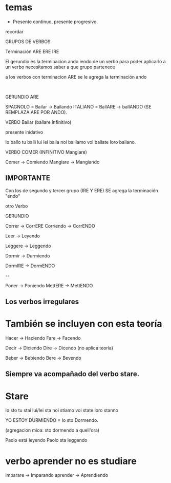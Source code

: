 # temas
* Presente continuo, presente progresivo.

recordar 

GRUPOS DE VERBOS

Terminación ARE
            ERE
            IRE

El gerundio es 
la terminacion ando iendo de un verbo
para poder aplicarlo a un verbo necesitamos saber a que grupo partenece

a los verbos con terminacion ARE
se le agrega la terminación ando

</br>

GERUNDIO ARE

SPAGNOLO = Bailar -> Bailando
ITALIANO = BallARE -> ballANDO
(SE REMPLAZA ARE POR ANDO).

VERBO Bailar (ballare infinitivo)

presente inidativo

Io ballo
tu balli
lui lei balla
noi balliamo
voi ballate
loro ballano.

VERBO COMER (INFINITIVO Mangiare)

Comer -> Comiendo
Mangiare -> Mangiando



## IMPORTANTE

Con los de segundo y tercer grupo (IRE Y ERE)
SE agrega la terminación "endo"

otro Verbo 

GERUNDIO

Correr -> CorrERE
Corriendo -> CorrENDO

Leer -> Leyendo

Leggere -> Leggendo

Dormir -> Durmiendo

DormIRE -> DormENDO

--

Poner -> Poniendo
MettERE -> MettENDO

## Los verbos irregulares
# También se incluyen con esta teoría

Hacer -> Haciendo
Fare -> Facendo

Decir -> Diciendo
Dire -> Dicendo (no aplica teoría)

Beber -> Bebiendo
Bere ->  Bevendo

## Siempre va acompañado del verbo stare.

# Stare

Io sto
tu stai
lui/lei sta
noi stiamo
voi state 
loro stanno

YO ESTOY DURMIENDO = 
Io sto Dormendo.

(agregacion mioa: 
sto dormendo a quell'ora)

Paolo está leyendo
Paolo sta leggendo

# verbo aprender no es studiare

imparare -> Imparando
aprender -> Aprendiendo

